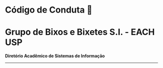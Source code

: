 # Código de Conduta 📜
# Grupo de Bixos e Bixetes S.I. - EACH USP
**Diretório Acadêmico de Sistemas de Informação**

----------

